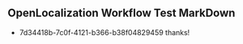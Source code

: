## OpenLocalization Workflow Test MarkDown
* 7d34418b-7c0f-4121-b366-b38f04829459 thanks!

<!--HONumber=Jul16_HO4-->


